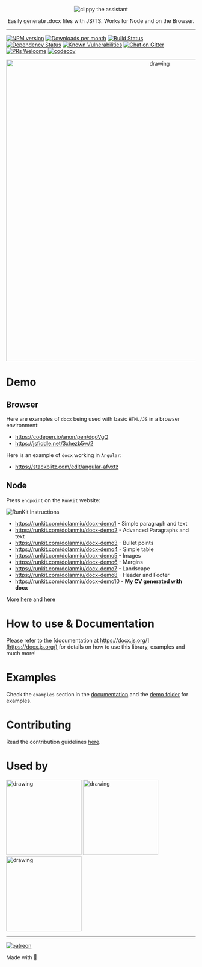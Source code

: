 <p align="center">
    <img alt="clippy the assistant" src="https://i.imgur.com/37uBGhO.gif">
</p>

<p align="center">
    Easily generate .docx files with JS/TS. Works for Node and on the Browser.
</p>

---

[![NPM version][npm-image]][npm-url]
[![Downloads per month][downloads-image]][downloads-url]
[![Build Status][travis-image]][travis-url]
[![Dependency Status][daviddm-image]][daviddm-url]
[![Known Vulnerabilities][snky-image]][snky-url]
[![Chat on Gitter][gitter-image]][gitter-url]
[![PRs Welcome][pr-image]][pr-url]
[![codecov][codecov-image]][codecov-url]

<p align="center">
    <img src="https://i.imgur.com/H5FA1Qy.gif" alt="drawing" width="800"/>
</p>

# Demo

## Browser

Here are examples of `docx` being used with basic `HTML/JS` in a browser environment:

*   https://codepen.io/anon/pen/dqoVgQ
*   https://jsfiddle.net/3xhezb5w/2

Here is an example of `docx` working in `Angular`:

*   https://stackblitz.com/edit/angular-afvxtz

## Node

Press `endpoint` on the `RunKit` website:

![RunKit Instructions](https://user-images.githubusercontent.com/2917613/38582539-f84311b6-3d07-11e8-90db-5885ae02c3c4.png)

*   https://runkit.com/dolanmiu/docx-demo1 - Simple paragraph and text
*   https://runkit.com/dolanmiu/docx-demo2 - Advanced Paragraphs and text
*   https://runkit.com/dolanmiu/docx-demo3 - Bullet points
*   https://runkit.com/dolanmiu/docx-demo4 - Simple table
*   https://runkit.com/dolanmiu/docx-demo5 - Images
*   https://runkit.com/dolanmiu/docx-demo6 - Margins
*   https://runkit.com/dolanmiu/docx-demo7 - Landscape
*   https://runkit.com/dolanmiu/docx-demo8 - Header and Footer
*   https://runkit.com/dolanmiu/docx-demo10 - **My CV generated with docx**

More [here](https://docx.js.org/#/examples) and [here](https://github.com/dolanmiu/docx/tree/master/demo)

# How to use & Documentation

Please refer to the [documentation at https://docx.js.org/](https://docx.js.org/) for details on how to use this library, examples and much more!

# Examples

Check the `examples` section in the [documentation](https://docx.js.org/#/examples) and the [demo folder](https://github.com/dolanmiu/docx/tree/master/demo) for examples.

# Contributing

Read the contribution guidelines [here](https://docx.js.org/#/contribution-guidelines).

# Used by

[<img src="https://i.imgur.com/zy5qWmI.png" alt="drawing" height="200"/>](https://hfour.com/)
[<img src="https://i.imgur.com/OYP5tgS.png" alt="drawing" height="200"/>](https://fuzzproductions.com/)
[<img src="https://i.imgur.com/zUDMfZ3.png" alt="drawing" height="200"/>](https://www.mettzer.com/)

---

[![patreon][patreon-image]][patreon-url]

Made with 💖

[npm-image]: https://badge.fury.io/js/docx.svg
[npm-url]: https://npmjs.org/package/docx
[downloads-image]: https://img.shields.io/npm/dm/docx.svg
[downloads-url]: https://npmjs.org/package/docx
[travis-image]: https://travis-ci.org/dolanmiu/docx.svg?branch=master
[travis-url]: https://travis-ci.org/dolanmiu/docx
[daviddm-image]: https://david-dm.org/dolanmiu/docx.svg?theme=shields.io
[daviddm-url]: https://david-dm.org/dolanmiu/docx
[snky-image]: https://snyk.io/test/github/dolanmiu/docx/badge.svg
[snky-url]: https://snyk.io/test/github/dolanmiu/docx
[gitter-image]: https://badges.gitter.im/dolanmiu/docx.svg
[gitter-url]: https://gitter.im/docx-lib/Lobby
[pr-image]: https://img.shields.io/badge/PRs-welcome-brightgreen.svg
[pr-url]: http://makeapullrequest.com
[codecov-image]: https://codecov.io/gh/dolanmiu/docx/branch/master/graph/badge.svg
[codecov-url]: https://codecov.io/gh/dolanmiu/docx
[patreon-image]: https://user-images.githubusercontent.com/2917613/51251459-4e880480-1991-11e9-92bf-38b96675a9e2.png
[patreon-url]: https://www.patreon.com/dolanmiu
